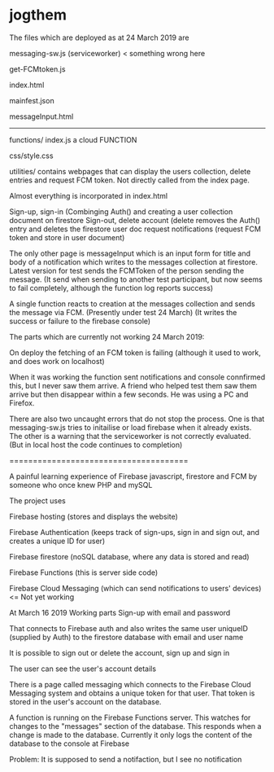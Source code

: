 # jogthem

The files which are deployed as at 24 March 2019 are


messaging-sw.js (serviceworker) < something wrong here 

get-FCMtoken.js

index.html

mainfest.json

messageInput.html

-------------------

functions/ index.js a cloud FUNCTION

css/style.css

utilities/ contains webpages that can display the users collection, delete entries and request FCM token. Not directly called from the index page.

Almost everything is incorporated in index.html  

Sign-up, sign-in  (Combinging Auth() and creating a user collection document on firestore
Sign-out, delete account  (delete removes the Auth() entry and deletes the firestore user doc
request notifications (request FCM token and store in user document)

The only other page is messageInput which is an input form for title and body of a notification which writes to the messages collection at firestore. Latest version for test sends the FCMToken of the person sending the message. (It send when sending to another test participant, but now seems to fail completely, although the function log reports success)

A single function reacts to creation at the messages collection and sends the message via FCM. (Presently under test 24 March)
(It writes the success or failure to the firebase console)

The parts which are currently not working 24 March 2019:

On deploy the fetching of an FCM token is failing (although it used to work, and does work on localhost)

When it was working the function sent notifications and console connfirmed this, but I never saw them arrive. A friend who helped test them saw them arrive but then disappear within a few seconds. He was using a PC and Firefox.

There are also two uncaught errors that do not stop the process. One is that messaging-sw.js tries to initailise or load firebase when it already exists. The other is a warning that the serviceworker is not correctly evaluated. (But in local host the code continues to completion)

======================================

A painful learning experience of Firebase javascript, firestore and FCM by someone who once knew PHP and mySQL

The project uses

Firebase hosting (stores and displays the website)

Firebase Authentication (keeps track of sign-ups, sign in and sign out, and creates a unique ID for user)

Firebase firestore (noSQL database, where any data is stored and read)

Firebase Functions (this is server side code)

Firebase Cloud Messaging (which can send notifications to users' devices) <= Not yet working


At March 16 2019
Working parts
Sign-up with email and password

That connects to Firebase auth and also writes the same user uniqueID (supplied by Auth) to the firestore database with email and user name

It is possible to sign out or delete the account, sign up and sign in

The user can see the user's account details

There is a page called messaging which connects to the Firebase Cloud Messaging system and obtains a unique token for that user. That token is stored in the user's account on the database.

A function is running on the Firebase Functions server. This watches for changes to the "messages" section of the database. This responds when a change is made to the database. Currently it only logs the content of the database to the console at Firebase

Problem: It is supposed to send a notifaction, but I see no notification
